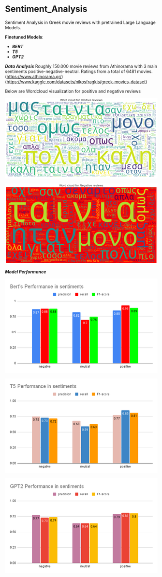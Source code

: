 # Sentiment_Analysis
Sentiment Analysis in Greek movie reviews with pretrained Large Language Models.

**Finetuned Models**:
* ***BERT***
* ***T5***
* ***GPT2***

***Data Analysis***
Roughly 150.000 movie reviews from Athinorama with 3 main sentiments positive-negative-neutral.
Ratings from a total of 6481 movies.
(https://www.athinorama.gr/)
(https://www.kaggle.com/datasets/nikosfragkis/greek-movies-dataset)

Below are Wordcloud visualization for positive and negative reviews 

![Example Image](images/im_1.png)

![Example Image](images/im_2.png)



***Model Performance***

![Example Image](images/im_11.png)

![Example Image](images/im_22.png)

![Example Image](images/im_33.png)
